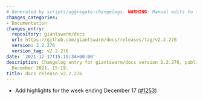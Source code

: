 ```yaml
---
# Generated by scripts/aggregate-changelogs. WARNING: Manual edits to this files will be overwritten.
changes_categories:
- Documentation
changes_entry:
  repository: giantswarm/docs
  url: https://github.com/giantswarm/docs/releases/tag/v2.2.276
  version: 2.2.276
  version_tag: v2.2.276
date: '2021-12-17T15:19:34+00:00'
description: Changelog entry for giantswarm/docs version 2.2.276, published on 17
  December 2021, 15:19.
title: docs release v2.2.276
---
```


- Add highlights for the week ending December 17 ([#1253](https://github.com/giantswarm/docs/pull/1253))
